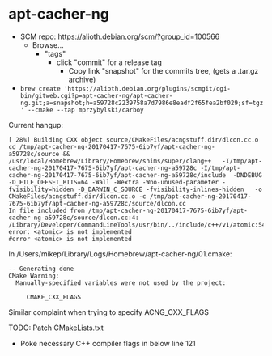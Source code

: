 # apt-cacher-ng

* SCM repo: https://alioth.debian.org/scm/?group_id=100566
  * Browse...
    * "tags"
      * click "commit" for a release tag
        * Copy link "snapshot" for the commits tree, (gets a .tar.gz archive)
* `brew create 'https://alioth.debian.org/plugins/scmgit/cgi-bin/gitweb.cgi?p=apt-cacher-ng/apt-cacher-ng.git;a=snapshot;h=a59728c2239758a7d7986e8eadf2f65fea2bf029;sf=tgz' --cmake --tap mprzybylski/carboy`

Current hangup:
```
[ 28%] Building CXX object source/CMakeFiles/acngstuff.dir/dlcon.cc.o
cd /tmp/apt-cacher-ng-20170417-7675-6ib7yf/apt-cacher-ng-a59728c/source && /usr/local/Homebrew/Library/Homebrew/shims/super/clang++   -I/tmp/apt-cacher-ng-20170417-7675-6ib7yf/apt-cacher-ng-a59728c -I/tmp/apt-cacher-ng-20170417-7675-6ib7yf/apt-cacher-ng-a59728c/include  -DNDEBUG   -D_FILE_OFFSET_BITS=64 -Wall -Wextra -Wno-unused-parameter -fvisibility=hidden -D_DARWIN_C_SOURCE -fvisibility-inlines-hidden   -o CMakeFiles/acngstuff.dir/dlcon.cc.o -c /tmp/apt-cacher-ng-20170417-7675-6ib7yf/apt-cacher-ng-a59728c/source/dlcon.cc
In file included from /tmp/apt-cacher-ng-20170417-7675-6ib7yf/apt-cacher-ng-a59728c/source/dlcon.cc:4:
/Library/Developer/CommandLineTools/usr/bin/../include/c++/v1/atomic:543:2: error: <atomic> is not implemented
#error <atomic> is not implemented
```

In /Users/mikep/Library/Logs/Homebrew/apt-cacher-ng/01.cmake:
```
-- Generating done
CMake Warning:
  Manually-specified variables were not used by the project:

     CMAKE_CXX_FLAGS
```
Similar complaint when trying to specify ACNG_CXX_FLAGS

TODO: Patch CMakeLists.txt
* Poke necessary C++ compiler flags in below line 121

